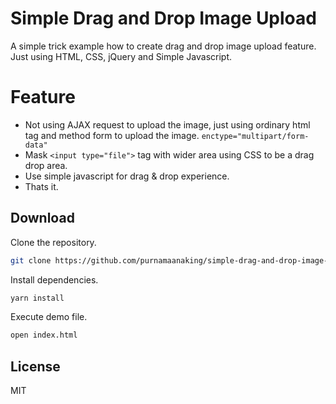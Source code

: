 # Simple Drag and Drop Image Upload
A simple trick example how to create drag and drop image upload feature. Just using HTML, CSS, jQuery and Simple Javascript.

# Feature
- Not using AJAX request to upload the image, just using ordinary html tag and method form to upload the image. `enctype="multipart/form-data"`
- Mask `<input type="file">` tag with wider area using CSS to be a drag drop area.
- Use simple javascript for drag & drop experience.
- Thats it.

## Download
Clone the repository.
```bash
git clone https://github.com/purnamaanaking/simple-drag-and-drop-image-upload.git
```
Install dependencies.
```bash
yarn install
```
Execute demo file.
```bash
open index.html
```

## License
MIT